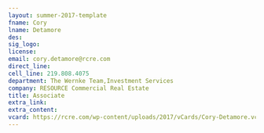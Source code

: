 ```yaml
---
layout: summer-2017-template 
fname: Cory
lname: Detamore
des: 
sig_logo: 
license: 
email: cory.detamore@rcre.com
direct_line: 
cell_line: 219.808.4075
department: The Wernke Team,Investment Services
company: RESOURCE Commercial Real Estate
title: Associate
extra_link: 
extra_content: 
vcard: https://rcre.com/wp-content/uploads/2017/vCards/Cory-Detamore.vcf
---
```

